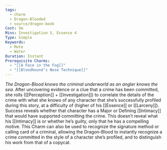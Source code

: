 ```yaml
---
tags:
  - charm
  - Dragon-Blooded
  - source/dragon-book
Cost: 5m
Mins: Investigation 5, Essence 4
Type: Simple
Keywords:
  - Mute
  - Water
Duration: Instant
Prerequisite Charms:
  - "[[A Face in the Fog]]"
  - "[[Bloodhound’s Nose Technique]]"
---
```

*The Dragon-Blood knows the criminal underworld as an angler knows the sea.*
After uncovering evidence or a clue that a crime has been committed, she rolls ([[Perception]] + [[Investigation]]) to correlate the details of the crime with what she knows of any character that she’s successfully profiled during this story, at a difficulty of (higher of his [[Essence]] or [[Larceny]]). Success reveals whether that character has a Major or Defining [[Intimacy]] that would have supported committing the crime. This doesn’t reveal what his [[Intimacy]] is or whether he’s guilty, only that he has a compelling motive. This Charm can also be used to recognize the signature method or calling card of a criminal, allowing the Dragon-Blood to instantly recognize a crime committed in the style of a character she’s profiled, and to distinguish his work from that of a copycat.